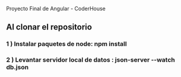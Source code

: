 Proyecto Final de Angular - CoderHouse
## Al clonar el repositorio
### 1 ) Instalar paquetes de node: npm install
### 2 ) Levantar servidor local de datos : json-server --watch db.json
